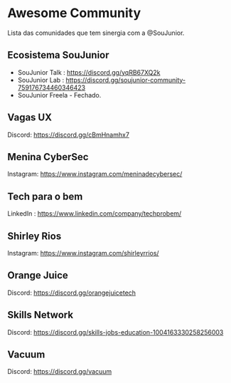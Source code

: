 # Awesome Community
Lista das comunidades que tem sinergia com a @SouJunior.

## Ecosistema SouJunior
* SouJunior Talk : https://discord.gg/yqRB67XQ2k
* SouJunior Lab : https://discord.gg/soujunior-community-759176734460346423
* SouJunior Freela - Fechado.

## Vagas UX
Discord: https://discord.gg/cBmHnamhx7

## Menina CyberSec
Instagram: https://www.instagram.com/meninadecybersec/

## Tech para o bem 	
LinkedIn : https://www.linkedin.com/company/techprobem/

## Shirley Rios 	
Instagram: https://www.instagram.com/shirleyrrios/

## Orange Juice
Discord:  https://discord.gg/orangejuicetech

## Skills Network
Discord: https://discord.gg/skills-jobs-education-1004163330258256003

## Vacuum
Discord: https://discord.gg/vacuum
